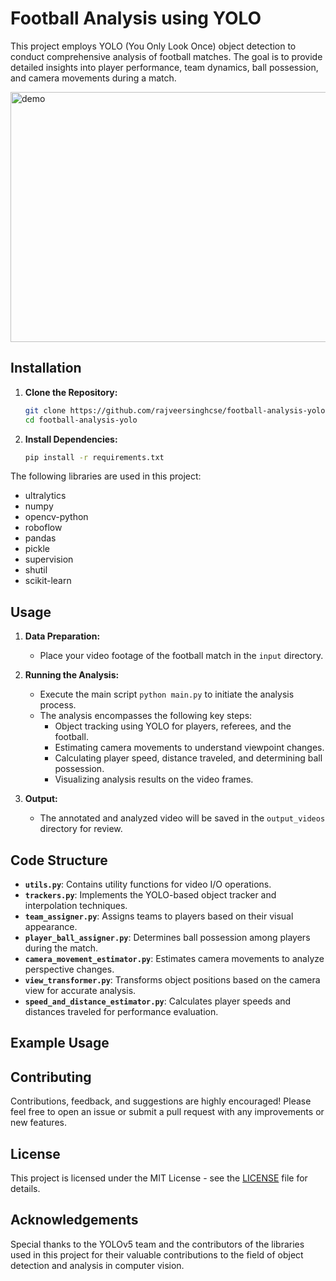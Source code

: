 # Football Analysis using YOLO

This project employs YOLO (You Only Look Once) object detection to conduct comprehensive analysis of football matches. The goal is to provide detailed insights into player performance, team dynamics, ball possession, and camera movements during a match.

<o><img height="400" width="1000" src="https://github.com/rajveersinghcse/rajveersinghcse/blob/master/img/Football%20Analysis.gif" alt="demo"></p>

## Installation

1. **Clone the Repository:**

   ```bash
   git clone https://github.com/rajveersinghcse/football-analysis-yolo.git
   cd football-analysis-yolo
   ```

2. **Install Dependencies:**
   ```bash
   pip install -r requirements.txt
   ```

The following libraries are used in this project:

- ultralytics
- numpy
- opencv-python
- roboflow
- pandas
- pickle
- supervision
- shutil
- scikit-learn

## Usage

1. **Data Preparation:**

   - Place your video footage of the football match in the `input` directory.

2. **Running the Analysis:**

   - Execute the main script `python main.py` to initiate the analysis process.
   - The analysis encompasses the following key steps:
     - Object tracking using YOLO for players, referees, and the football.
     - Estimating camera movements to understand viewpoint changes.
     - Calculating player speed, distance traveled, and determining ball possession.
     - Visualizing analysis results on the video frames.

3. **Output:**
   - The annotated and analyzed video will be saved in the `output_videos` directory for review.

## Code Structure

- **`utils.py`**: Contains utility functions for video I/O operations.
- **`trackers.py`**: Implements the YOLO-based object tracker and interpolation techniques.
- **`team_assigner.py`**: Assigns teams to players based on their visual appearance.
- **`player_ball_assigner.py`**: Determines ball possession among players during the match.
- **`camera_movement_estimator.py`**: Estimates camera movements to analyze perspective changes.
- **`view_transformer.py`**: Transforms object positions based on the camera view for accurate analysis.
- **`speed_and_distance_estimator.py`**: Calculates player speeds and distances traveled for performance evaluation.

## Example Usage

## Contributing

Contributions, feedback, and suggestions are highly encouraged! Please feel free to open an issue or submit a pull request with any improvements or new features.

## License

This project is licensed under the MIT License - see the [LICENSE](LICENSE) file for details.

## Acknowledgements

Special thanks to the YOLOv5 team and the contributors of the libraries used in this project for their valuable contributions to the field of object detection and analysis in computer vision.
